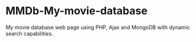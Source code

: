 # MMDb-My-movie-database
My movie database web page using PHP, Ajax and MongoDB with dynamic search capabilities.
